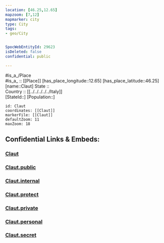 ```yaml
---
location: [46.25,12.65] 
mapzoom: [7,12] 
mapmarker: city 
type: City
tags:
- geo/City


SpocWebEntityId: 29623
isDeleted: false
confidential: public

---
```

#is_a_/Place  
#is_a_ :: [[Place]] 
[has_place_longitude::12.65] 
[has_place_latitude::46.25] 
[name::Claut] 
State ::  
Country :: [[../../../../../Italy]]  
[StateId::] 
[Population::] 



```leaflet
id: Claut
coordinates: [[Claut]] 
markerFile: [[Claut]] 
defaultZoom: 11 
maxZoom: 18
```


## Confidential Links & Embeds: 

### [Claut](/_Standards/Earth/Continent/Europe/Europe~South/Italy/regions~Italy/Friuli-Venezia_Giulia/Pordenone.Province/City/Claut.md) 

### [Claut.public](/_public/Earth/Continent/Europe/Europe~South/Italy/regions~Italy/Friuli-Venezia_Giulia/Pordenone.Province/City/Claut.public.md) 

### [Claut.internal](/_internal/Earth/Continent/Europe/Europe~South/Italy/regions~Italy/Friuli-Venezia_Giulia/Pordenone.Province/City/Claut.internal.md) 

### [Claut.protect](/_protect/Earth/Continent/Europe/Europe~South/Italy/regions~Italy/Friuli-Venezia_Giulia/Pordenone.Province/City/Claut.protect.md) 

### [Claut.private](/_private/Earth/Continent/Europe/Europe~South/Italy/regions~Italy/Friuli-Venezia_Giulia/Pordenone.Province/City/Claut.private.md) 

### [Claut.personal](/_personal/Earth/Continent/Europe/Europe~South/Italy/regions~Italy/Friuli-Venezia_Giulia/Pordenone.Province/City/Claut.personal.md) 

### [Claut.secret](/_secret/Earth/Continent/Europe/Europe~South/Italy/regions~Italy/Friuli-Venezia_Giulia/Pordenone.Province/City/Claut.secret.md)

